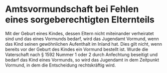 # Amtsvormundschaft bei Fehlen eines sorgeberechtigten Elternteils

Mit der Geburt eines Kindes, dessen Eltern nicht miteinander verheiratet sind und das eines Vormunds bedarf, wird das Jugendamt Vormund, wenn das Kind seinen gewöhnlichen Aufenthalt im Inland hat. Dies gilt nicht, wenn bereits vor der Geburt des Kindes ein Vormund bestellt ist. Wurde die Vaterschaft nach § 1592 Nummer 1 oder 2 durch Anfechtung beseitigt und bedarf das Kind eines Vormunds, so wird das Jugendamt in dem Zeitpunkt Vormund, in dem die Entscheidung rechtskräftig wird. 

